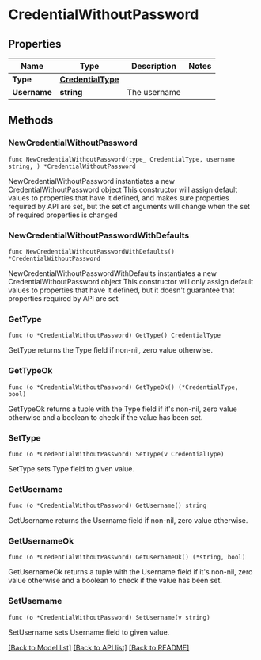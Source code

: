 # CredentialWithoutPassword

## Properties

Name | Type | Description | Notes
------------ | ------------- | ------------- | -------------
**Type** | [**CredentialType**](CredentialType.md) |  | 
**Username** | **string** | The username | 

## Methods

### NewCredentialWithoutPassword

`func NewCredentialWithoutPassword(type_ CredentialType, username string, ) *CredentialWithoutPassword`

NewCredentialWithoutPassword instantiates a new CredentialWithoutPassword object
This constructor will assign default values to properties that have it defined,
and makes sure properties required by API are set, but the set of arguments
will change when the set of required properties is changed

### NewCredentialWithoutPasswordWithDefaults

`func NewCredentialWithoutPasswordWithDefaults() *CredentialWithoutPassword`

NewCredentialWithoutPasswordWithDefaults instantiates a new CredentialWithoutPassword object
This constructor will only assign default values to properties that have it defined,
but it doesn't guarantee that properties required by API are set

### GetType

`func (o *CredentialWithoutPassword) GetType() CredentialType`

GetType returns the Type field if non-nil, zero value otherwise.

### GetTypeOk

`func (o *CredentialWithoutPassword) GetTypeOk() (*CredentialType, bool)`

GetTypeOk returns a tuple with the Type field if it's non-nil, zero value otherwise
and a boolean to check if the value has been set.

### SetType

`func (o *CredentialWithoutPassword) SetType(v CredentialType)`

SetType sets Type field to given value.


### GetUsername

`func (o *CredentialWithoutPassword) GetUsername() string`

GetUsername returns the Username field if non-nil, zero value otherwise.

### GetUsernameOk

`func (o *CredentialWithoutPassword) GetUsernameOk() (*string, bool)`

GetUsernameOk returns a tuple with the Username field if it's non-nil, zero value otherwise
and a boolean to check if the value has been set.

### SetUsername

`func (o *CredentialWithoutPassword) SetUsername(v string)`

SetUsername sets Username field to given value.



[[Back to Model list]](../README.md#documentation-for-models) [[Back to API list]](../README.md#documentation-for-api-endpoints) [[Back to README]](../README.md)


